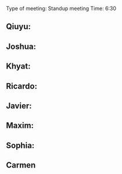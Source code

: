 Type of meeting: Standup meeting
Time: 6:30

Qiuyu:
-

Joshua:
-

Khyat:
-

Ricardo:
-

Javier:
-

Maxim:
-

Sophia:
-

Carmen
-

